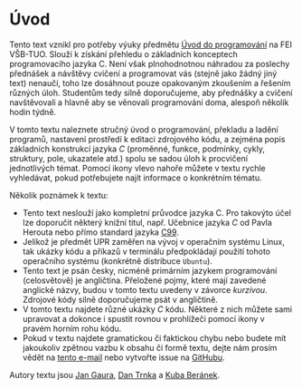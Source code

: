 # Úvod
Tento text vznikl pro potřeby výuky předmětu [Úvod do programování](https://github.com/geordi/upr-course) na FEI VŠB-TUO.
Slouží k získání přehledu o základních konceptech programovacího jazyka C.
Není však plnohodnotnou náhradou za poslechy přednášek a návštěvy cvičení a programovat vás (stejně
jako žádný jiný text) nenaučí, toho lze dosáhnout pouze opakovaným zkoušením a řešením různých úloh.
Studentům tedy silně doporučujeme, aby přednášky a cvičení navštěvovali a hlavně aby se věnovali programování
doma, alespoň několik hodin týdně.

V tomto textu naleznete stručný úvod o programování, překladu a ladění programů, nastavení prostředí
k editaci zdrojového kódu, a zejména popis základních konstrukcí jazyka *C* (proměnné, funkce, podmínky,
cykly, struktury, pole, ukazatele atd.) spolu se sadou úloh k procvičení jednotlivých témat. Pomocí
ikony <i class="fa fa-search"></i> vlevo nahoře můžete v textu rychle vyhledávat, pokud potřebujete
najít informace o konkrétním tématu.

Několik poznámek k textu:
- Tento text neslouží jako kompletní průvodce jazyka C. Pro takovýto účel lze doporučit některý
knižní titul, např. Učebnice jazyka *C* od Pavla Herouta nebo přímo standard jazyka [C99](http://www.open-std.org/jtc1/sc22/wg14/www/docs/n1256.pdf).
- Jelikož je předmět UPR zaměřen na vývoj v operačním systému Linux, tak ukázky kódu a příkazů v terminálu
předpokládají použití tohoto operačního systému (konkrétně distribuce `Ubuntu`).
- Tento text je psán česky, nicméně primárním jazykem programování (celosvětově) je angličtina. Přeložené pojmy,
které mají zavedené anglické názvy, budou v tomto textu uvedeny v závorce *kurzívou*. Zdrojové kódy
silně doporučujeme psát v angličtině.
- V tomto textu najdete různé ukázky *C* kódu. Některé z nich můžete sami upravovat a dokonce
i spustit rovnou v prohlížeči pomocí ikony <i class="fa fa-play"></i> v pravém horním rohu kódu.
- Pokud v textu najdete gramatickou či faktickou chybu nebo budete mít jakoukoliv zpětnou vazbu
k obsahu či formě textu, dejte nám prosím vědět na [tento e-mail](mailto:jakub.beranek@vsb.cz?subject=UPR%20skripta%20-%20chyba)
nebo vytvořte issue na [GitHubu](https://github.com/mrlvsb/upr-skripta/issues/new).

Autory textu jsou [Jan Gaura](https://github.com/geordi), [Dan Trnka](https://github.com/trnila) a
[Kuba Beránek](https://github.com/kobzol).
